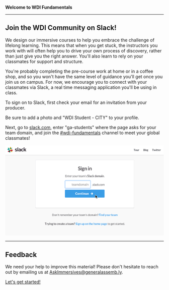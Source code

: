 **Welcome to WDI Fundamentals**

---

## Join the WDI Community on Slack!

We design our immersive courses to help you embrace the challenge of lifelong learning. This means that when you get stuck, the instructors you work with will often help you to drive your own process of discovery, rather than just give you the right answer. You'll also learn to rely on your classmates for support and structure.

You're probably completing the pre-course work at home or in a coffee shop, and so you won't have the same level of guidance you'll get once you join us on campus. For now, we encourage you to connect with your classmates via Slack, a real time messaging application you'll be using in class.

To sign on to Slack, first check your email for an invitation from your producer.

Be sure to add a photo and "WDI Student - CITY" to your profile.

Next, go to [slack.com](https://slack.com/signin), enter "ga-students" where the
page asks for your team domain, and join the [#wdi-fundamentals](https://ga-students.slack.com/messages/wdi-fundamentals/) channel to meet your global classmates!

![Step-by-step Slack Tutorial](../assets/chapter0/slack_tutorial.gif)

---

## Feedback

We need your help to improve this material!  Please don't hesitate to reach out
by emailing us at [AskImmersives@generalassemb.ly](AskImmersives@generalassemb.ly).

[Let's get started!](../01_chapter/intro.md)
